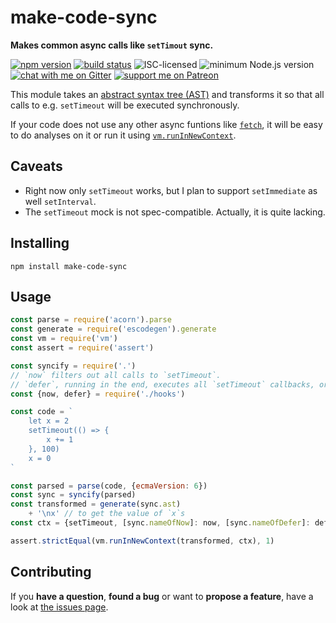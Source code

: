 # make-code-sync

**Makes common async calls like `setTimout` sync.**

[![npm version](https://img.shields.io/npm/v/make-code-sync.svg)](https://www.npmjs.com/package/make-code-sync)
[![build status](https://api.travis-ci.org/derhuerst/make-code-sync.svg?branch=master)](https://travis-ci.org/derhuerst/make-code-sync)
![ISC-licensed](https://img.shields.io/github/license/derhuerst/make-code-sync.svg)
![minimum Node.js version](https://img.shields.io/node/v/make-code-sync.svg)
[![chat with me on Gitter](https://img.shields.io/badge/chat%20with%20me-on%20gitter-512e92.svg)](https://gitter.im/derhuerst)
[![support me on Patreon](https://img.shields.io/badge/support%20me-on%20patreon-fa7664.svg)](https://patreon.com/derhuerst)

This module takes an [abstract syntax tree (AST)](todo) and transforms it so that all calls to e.g. `setTimeout` will be executed synchronously.

If your code does not use any other async funtions like [`fetch`](todo), it will be easy to do analyses on it or run it using [`vm.runInNewContext`](todo).

## Caveats

- Right now only `setTimeout` works, but I plan to support `setImmediate` as well `setInterval`.
- The `setTimeout` mock is not spec-compatible. Actually, it is quite lacking.


## Installing

```shell
npm install make-code-sync
```


## Usage

```js
const parse = require('acorn').parse
const generate = require('escodegen').generate
const vm = require('vm')
const assert = require('assert')

const syncify = require('.')
// `now` filters out all calls to `setTimeout`.
// `defer`, running in the end, executes all `setTimeout` callbacks, ordered by delay.
const {now, defer} = require('./hooks')

const code = `
	let x = 2
	setTimeout(() => {
		x += 1
	}, 100)
	x = 0
`

const parsed = parse(code, {ecmaVersion: 6})
const sync = syncify(parsed)
const transformed = generate(sync.ast)
	+ '\nx' // to get the value of `x`s
const ctx = {setTimeout, [sync.nameOfNow]: now, [sync.nameOfDefer]: defer}

assert.strictEqual(vm.runInNewContext(transformed, ctx), 1)
```


## Contributing

If you **have a question**, **found a bug** or want to **propose a feature**, have a look at [the issues page](https://github.com/derhuerst/make-code-sync/issues).
